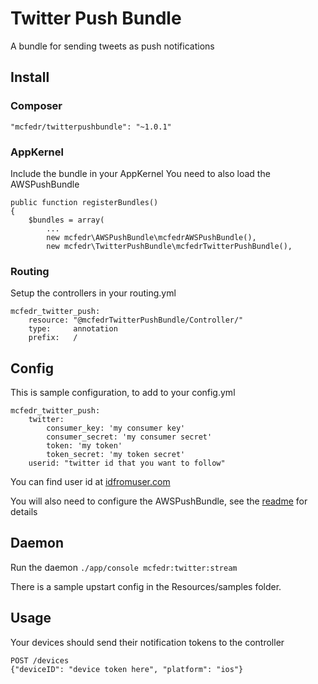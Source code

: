 # Twitter Push Bundle

A bundle for sending tweets as push notifications

## Install

### Composer

    "mcfedr/twitterpushbundle": "~1.0.1"

### AppKernel

Include the bundle in your AppKernel
You need to also load the AWSPushBundle

    public function registerBundles()
    {
        $bundles = array(
            ...
            new mcfedr\AWSPushBundle\mcfedrAWSPushBundle(),
            new mcfedr\TwitterPushBundle\mcfedrTwitterPushBundle(),

### Routing

Setup the controllers in your routing.yml

    mcfedr_twitter_push:
        resource: "@mcfedrTwitterPushBundle/Controller/"
        type:     annotation
        prefix:   /


## Config

This is sample configuration, to add to your config.yml

    mcfedr_twitter_push:
        twitter:
            consumer_key: 'my consumer key'
            consumer_secret: 'my consumer secret'
            token: 'my token'
            token_secret: 'my token secret'
        userid: "twitter id that you want to follow"

You can find user id at [idfromuser.com](http://idfromuser.com)

You will also need to configure the AWSPushBundle, see the
[readme](https://github.com/mcfedr/awspushbundle/blob/master/README.md) for details

## Daemon

Run the daemon `./app/console mcfedr:twitter:stream`

There is a sample upstart config in the Resources/samples folder.

## Usage

Your devices should send their notification tokens to the controller

    POST /devices
    {"deviceID": "device token here", "platform": "ios"}

